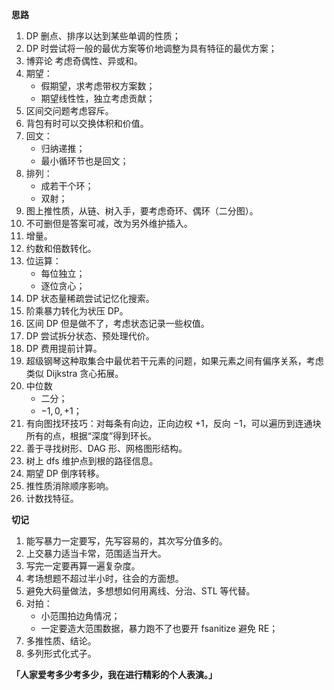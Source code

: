 **思路**

1. DP 删点、排序以达到某些单调的性质；
1. DP 时尝试将一般的最优方案等价地调整为具有特征的最优方案；
1. 博弈论 考虑奇偶性、异或和。
1. 期望：
    - 假期望，求考虑带权方案数；
    - 期望线性性，独立考虑贡献；
1. 区间交问题考虑容斥。
1. 背包有时可以交换体积和价值。
1. 回文：
    - 归纳递推；
    - 最小循环节也是回文；
1. 排列：
    - 成若干个环；
    - 双射；
1. 图上推性质，从链、树入手，要考虑奇环、偶环（二分图）。
1. 不可删但是答案可减，改为另外维护插入。
1. 增量。
1. 约数和倍数转化。
1. 位运算：
    - 每位独立；
    - 逐位贪心；
1. DP 状态量稀疏尝试记忆化搜索。
1. 阶乘暴力转化为状压 DP。
1. 区间 DP 但是做不了，考虑状态记录一些权值。
1. DP 尝试拆分状态、预处理代价。
1. DP 费用提前计算。
1. 超级钢琴这种取集合中最优若干元素的问题，如果元素之间有偏序关系，考虑类似 Dijkstra 贪心拓展。
1. 中位数
    - 二分；
    - $-1,0,+1$；
1. 有向图找环技巧：对每条有向边，正向边权 $+1$，反向 $-1$，可以遍历到连通块所有的点，根据“深度”得到环长。
1. 善于寻找树形、DAG 形、网格图形结构。
1. 树上 dfs 维护点到根的路径信息。
1. 期望 DP 倒序转移。
1. 推性质消除顺序影响。
1. 计数找特征。


**切记**

1. 能写暴力一定要写，先写容易的，其次写分值多的。
1. 上交暴力适当卡常，范围适当开大。
1. 写完一定要再算一遍复杂度。
1. 考场想题不超过半小时，往会的方面想。
1. 避免大码量做法，多想想如何用离线、分治、STL 等代替。
1. 对拍：
    - 小范围拍边角情况；
    - 一定要造大范围数据，暴力跑不了也要开 fsanitize 避免 RE；
1. 多推性质、结论。
1. 多列形式化式子。


**「人家爱考多少考多少，我在进行精彩的个人表演。」**

